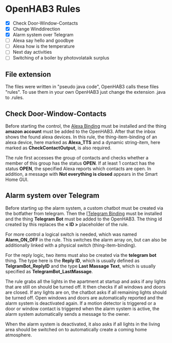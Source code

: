 # OpenHAB3 Rules
- [x] Check Door-Window-Contacts
- [x] Change Winddirection
- [x] Alarm system over Telegram
- [ ] Alexa say hello and goodbye
- [ ] Alexa how is the temperature
- [ ] Next day activities
- [ ] Switching of a boiler by photovolataik surplus

## File extension
The files were written in "pseudo java code", OpenHAB3 calls these files "rules". To use them in your own OpenHAB3 just change the extension .java to .rules.

## Check Door-Window-Contacts
Before starting the control, the [Alexa Binding](https://www.openhab.org/addons/bindings/amazonechocontrol/) must be installed and the thing **amazon account** must be added to the OpenHAB3. After that the inbox shows the found alexa devices. In this rule, the thing-item-binding of an alexa device, here marked as **Alexa_TTS** and a dynamic string-item, here marked as **CheckContactOutput**, is also required.

The rule first accesses the group of contacts and checks whether a member of this group has the status **OPEN**. If at least 1 contact has the status **OPEN**, the specified Alexa reports which contacts are open. In addition, a message with **Not everything is closed** appears in the Smart Home GUI.

## Alarm system over Telegram
Before starting up the alarm system, a custom chatbot must be created via the botfather from telegram. Then the [[Telegram Binding](https://www.openhab.org/addons/bindings/telegram/) must be installed and the thing **Telegram Bot** must be added to the OpenHAB3. The thing id created by this replaces the **< ID >** placeholder of the rule.

For more control a logical switch is needed, which was named **Alarm_ON_OFF** in the rule. This switches the alarm array on, but can also be additionally linked with a physical switch (thing-item-binding).

For the reply logic, two items must also be created via the **telegram bot** thing. The type here is the **Reply ID**, which is usually defined as **TelgramBot_ReplyID** and the type **Last Massage Text**, which is usually specified as **TelegramBot_LastMassage**.

The rule grabs all the lights in the apartment at startup and asks if any lights that are still on should be turned off. It then checks if all windows and doors are closed. If any lights are on, the chatbot asks if all remaining lights should be turned off. Open windows and doors are automatically reported and the alarm system is deactivated again. If a motion detector is triggered or a door or window contact is triggered when the alarm system is active, the alarm system automatically sends a message to the owner. 

When the alarm system is deactivated, it also asks if all lights in the living area should be switched on to automatically create a coming home atmosphere.